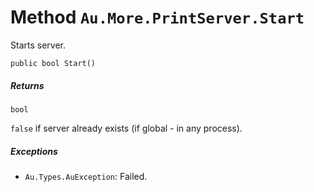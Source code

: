 # Method `Au.More.PrintServer.Start`

Starts server.

```
public bool Start()
```

##### Returns

`bool`

`false` if server already exists (if global - in any process).

##### Exceptions

- `Au.Types.AuException`:
    Failed.